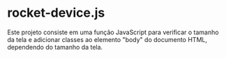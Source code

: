 # rocket-device.js
Este projeto consiste em uma função JavaScript para verificar o tamanho da tela e adicionar classes ao elemento "body" do documento HTML, dependendo do tamanho da tela.
